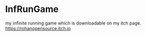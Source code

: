 # InfRunGame
my infinite running game which is downloadable on my itch page. https://rohanopensource.itch.io
